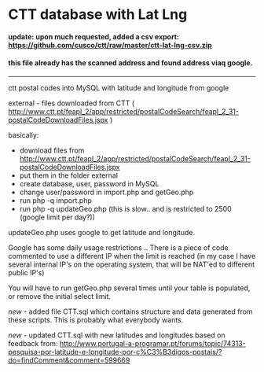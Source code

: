 CTT database with Lat Lng
===

#### update: upon much requested, added a csv export: https://github.com/cusco/ctt/raw/master/ctt-lat-lng-csv.zip
#### this file already has the scanned address and found address viaq google.
___

ctt postal codes into MySQL with latitude and longitude from google


external - files downloaded from CTT ( http://www.ctt.pt/feapl_2/app/restricted/postalCodeSearch/feapl_2_31-postalCodeDownloadFiles.jspx )

basically:
- download files from http://www.ctt.pt/feapl_2/app/restricted/postalCodeSearch/feapl_2_31-postalCodeDownloadFiles.jspx
- put them in the folder external
- create database, user, password in MySQL
- change user/password in import.php and getGeo.php
- run php -q import.php
- run php -q updateGeo.php (this is slow.. and is restricted to 2500 (google limit per day?))

updateGeo.php uses google to get latitude and longitude.

Google has some daily usage restrictions ..
There is a piece of code commented to use a different IP when the limit is reached (in my case I have several internal IP's on the operating system, that will be NAT'ed to different public IP's)

You will have to run getGeo.php several times until your table is populated, or remove the initial select limit.


*new* - added file CTT.sql which contains structure and data generated from these scripts. This is probably what everybody wants.

*new* - updated CTT.sql with new latitudes and longitudes based on feedback from: http://www.portugal-a-programar.pt/forums/topic/74313-pesquisa-por-latitude-e-longitude-por-c%C3%B3digos-postais/?do=findComment&comment=599669
